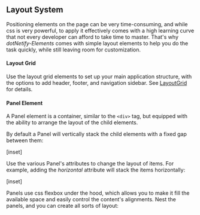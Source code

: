 ﻿## Layout System

Positioning elements on the page can be very time-consuming, and while css is very powerful, to apply it effectively comes with a high learning curve that not every developer can afford to take time to master.  That's why _dotNetify-Elements_ comes with simple layout elements to help you do the task quickly, while still leaving room for customization.

#### Layout Grid

Use the layout grid elements to set up your main application structure, with the options to add header, footer, and navigation sidebar.  See [LayoutGrid](layout/grid) for details.

#### Panel Element

A Panel element is a container, similar to the `<div>` tag, but equipped with the ability to arrange the layout of the child elements.  

By default a Panel will vertically stack the child elements with a fixed gap between them:

[inset]

Use the various Panel's attributes to change the layout of items.  For example, adding the _horizontal_ attribute will stack the items horizontally:

[inset]

Panels use css flexbox under the hood, which allows you to make it fill the available space and easily control the content's alignments.  Nest the panels, and you can create all sorts of layout: